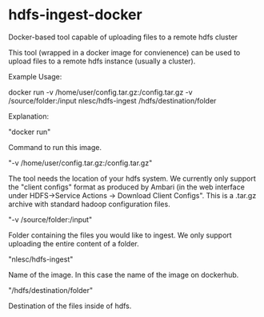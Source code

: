 # hdfs-ingest-docker
Docker-based tool capable of uploading files to a remote hdfs cluster

This tool (wrapped in a docker image for convienence) can be used to upload files to a remote hdfs instance (usually a cluster).

Example Usage:

docker run -v /home/user/config.tar.gz:/config.tar.gz -v /source/folder:/input nlesc/hdfs-ingest /hdfs/destination/folder

Explanation:

"docker run"

Command to run this image.

"-v /home/user/config.tar.gz:/config.tar.gz"

The tool needs the location of your hdfs system. We currently only support the "client configs" format as produced by Ambari (in the web interface under HDFS->Service Actions -> Download Client Configs". This is a .tar.gz archive with standard hadoop configuration files.

"-v /source/folder:/input"

Folder containing the files you would like to ingest. We only support uploading the entire content of a folder.

"nlesc/hdfs-ingest"

Name of the image. In this case the name of the image on dockerhub.

"/hdfs/destination/folder"

Destination of the files inside of hdfs.
